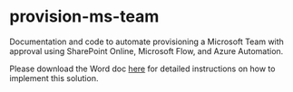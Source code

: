 # provision-ms-team
Documentation and code to automate provisioning a Microsoft Team with approval using SharePoint Online, Microsoft Flow, and Azure Automation.

Please download the Word doc [here](https://github.com/jason-ortiz/provision-ms-team/blob/master/Provisioning%20a%20Microsoft%20Team%20with%20Approval%20Flow%20and%20Azure%20Runbook.docx) for detailed instructions on how to implement this solution.
